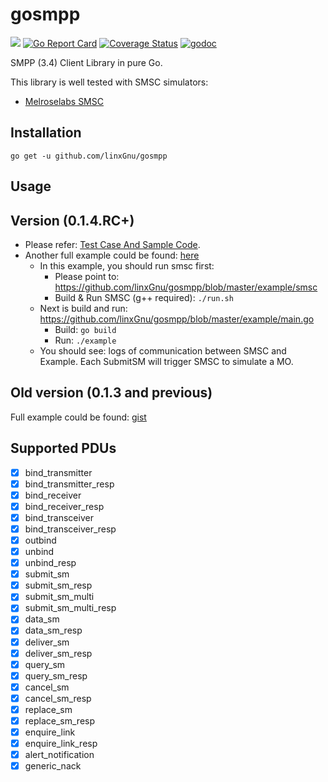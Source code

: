 # gosmpp

[![](https://github.com/linxGnu/gosmpp/workflows/Build/badge.svg)]()
[![Go Report Card](https://goreportcard.com/badge/github.com/linxGnu/gosmpp)](https://goreportcard.com/report/github.com/linxGnu/gosmpp)
[![Coverage Status](https://coveralls.io/repos/github/linxGnu/gosmpp/badge.svg?branch=master)](https://coveralls.io/github/linxGnu/gosmpp?branch=master)
[![godoc](https://img.shields.io/badge/docs-GoDoc-green.svg)](https://godoc.org/github.com/linxGnu/gosmpp)

SMPP (3.4) Client Library in pure Go.

This library is well tested with SMSC simulators:
- [Melroselabs SMSC](https://melroselabs.com/services/smsc-simulator/#smsc-simulator-try)

## Installation
```
go get -u github.com/linxGnu/gosmpp
```

## Usage

## Version (0.1.4.RC+)

- Please refer: [Test Case And Sample Code](https://github.com/linxGnu/gosmpp/blob/master/transceiver_test.go).
- Another full example could be found: [here](https://github.com/linxGnu/gosmpp/blob/master/example/main.go)
  - In this example, you should run smsc first:
    - Please point to: https://github.com/linxGnu/gosmpp/blob/master/example/smsc
    - Build & Run SMSC (g++ required): `./run.sh`
  - Next is build and run: https://github.com/linxGnu/gosmpp/blob/master/example/main.go
    - Build: `go build`
    - Run: `./example`
  - You should see: logs of communication between SMSC and Example. Each SubmitSM will trigger SMSC to simulate a MO.

## Old version (0.1.3 and previous)
Full example could be found: [gist](https://gist.github.com/linxGnu/b488997a0e62b3f6a7060ba2af6391ea)

## Supported PDUs

- [x] bind_transmitter
- [x] bind_transmitter_resp
- [x] bind_receiver
- [x] bind_receiver_resp
- [x] bind_transceiver
- [x] bind_transceiver_resp
- [x] outbind
- [x] unbind
- [x] unbind_resp
- [x] submit_sm
- [x] submit_sm_resp
- [x] submit_sm_multi
- [x] submit_sm_multi_resp
- [x] data_sm
- [x] data_sm_resp
- [x] deliver_sm
- [x] deliver_sm_resp
- [x] query_sm
- [x] query_sm_resp
- [x] cancel_sm
- [x] cancel_sm_resp
- [x] replace_sm
- [x] replace_sm_resp
- [x] enquire_link
- [x] enquire_link_resp
- [x] alert_notification
- [x] generic_nack
